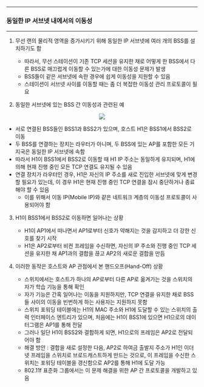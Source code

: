 -----
### 동일한 IP 서브넷 내에서의 이동성
-----
1. 무선 랜의 물리적 영역을 증가시키기 위해 동일한 IP 서브넷에 여러 개의 BSS를 설치하기도 함
   - 따라서, 무선 스테이션이 기존 TCP 세션을 유지한 채로 어떻게 한 BSS에서 다른 BSS로 매끄럽게 이동할 수 있는가에 대한 이동성 문제가 발생
   - BSS들이 같은 서브넷에 속한 경우에 쉽게 이동성을 지원할 수 있음
   - 스테이션이 서브넷 사이를 이동할 때는 좀 더 복잡한 이동성 관리 프로토콜이 필요
  
2. 동일한 서브넷에 있는 BSS 간 이동성과 관련된 예
<div align="center">
<img src="https://github.com/user-attachments/assets/e96d1865-1455-4e96-8ea1-0eedd8f9426f">
</div>

  - 서로 연결된 BSS들인 BSS1과 BSS2가 있으며, 호스트 H1은 BSS1에서 BSS2로 이동
  - 두 BSS를 연결하는 장치는 라우터가 아니며, 두 BSS에 있는 AP를 포함한 모든 기지국은 동일한 IP 서브넷에 속함
  - 따라서 H1이 BSS1에서 BSS2로 이동할 때 H1 IP 주소는 동일하게 유지되며, H1에 의해 현재 진행 중인 모든 TCP 연결도 유지될 수 있음
  - 연결 장치가 라우터인 경우, H1은 자신의 IP 주소를 새로 진입한 서브넷에 맞게 변경할 필요가 있는데, 이 경우 H1은 현재 진행 중인 TCP 연결을 잠시 중단하거나 종료해야 할 수 있음
    + 이를 위해서 이동 IP(Mobile IP)와 같은 네트워크 계층의 이동성 프로토콜이 사용되어야 함

3. H1이 BSS1에서 BSS2로 이동하면 일어나는 상황
   - H1이 AP1에서 떠나면서 AP1로부터 신호가 약해지는 것을 감지하고 더 강한 신호를 찾기 시작
   - H1은 AP2로부터 비컨 프레임을 수신하면, 자신의 IP 주소와 진행 중인 TCP 세션을 유지한 채 AP1과의 결합을 끊고 AP2의 새로운 결합을 만듬

4. 이러한 동작은 호스트와 AP 관점에서 본 핸드오프(Hand-Off) 상황
   - 스위치에서는 호스트가 하나의 AP로부터 다른 AP로 옮겨가는 것을 스위치의 자가 학습 기능을 통해 확인
   - 자가 기능은 간혹 일어나는 이동을 지원하지만, TCP 연결을 유지한 채로 BSS들 사이의 이동을 빈번하게 하는 사용자는 지원하지 못함
   - 스위치 포워딩 테이블에는 H1의 MAC 주소와 H1에 도달할 수 있는 스위치의 출력 인터페이스 엔트리가 있으며, 처음에는 H1이 BSS1에 있으면 H1으로의 데이터그램은 AP1를 통해 전달
   - 그러나 일단 H1이 BSS2와 결합하게 되면, H1으로의 프레임은 AP2로 전달되어야 함
   - 해결 방안 : 결합을 새로 설정한 다음, AP2로 하여금 출발지 주소가 H1인 이더넷 프레임을 스위치로 브로드캐스트하게 만드는 것으로, 이 프레임을 수신한 스위치는 포워딩 테이블을 갱신함으로 AP2를 통해 H1에 도달 가능
   - 802.11f 표준화 그룹에서는 이 문제 해결을 위한 AP 간 프로토콜을 개발하고 있음

